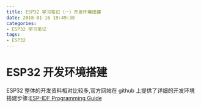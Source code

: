 ```yaml
---
title: ESP32 学习笔记（一）开发环境搭建
date: 2018-01-16 19:49:38
categories:
- ESP32 学习笔记
tags:
- ESP32
---
```


# ESP32 开发环境搭建

ESP32 整体的开发资料相对比较多,官方网站在 github 上提供了详细的开发环境搭建步骤:[ESP-IDF Programming Guide](https://esp-idf.readthedocs.io/en/latest/index.html#)

<!--more-->
